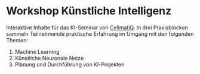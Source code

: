 # Workshop Künstliche Intelligenz
Interaktive Inhalte für das KI-Seminar von [CellmatiQ](https://cellmatiq.com). In drei Praxisblöcken sammeln Teilnehmende praktische Erfahrung im Umgang mit den folgenden Themen:

1. Machine Learning
2. Künstliche Neuronale Netze
3. Planung und Durchführung von KI-Projekten
